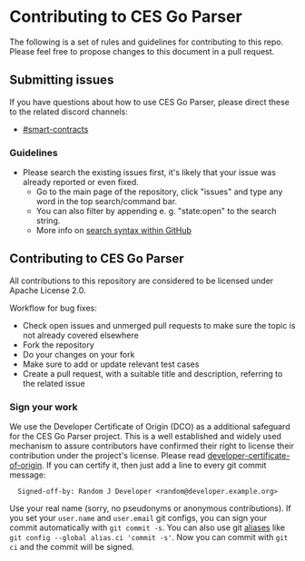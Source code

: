 # Contributing to CES Go Parser

The following is a set of rules and guidelines for contributing to this repo. Please feel free to propose changes to this document in a pull request.

## Submitting issues

If you have questions about how to use CES Go Parser, please direct these to the related discord channels:
* [#smart-contracts](https://discord.gg/9CTHRvvA4d)

### Guidelines
* Please search the existing issues first, it's likely that your issue was already reported or even fixed.
    - Go to the main page of the repository, click "issues" and type any word in the top search/command bar.
    - You can also filter by appending e. g. "state:open" to the search string.
    - More info on [search syntax within GitHub](https://help.github.com/articles/searching-issues)

## Contributing to CES Go Parser

All contributions to this repository are considered to be licensed under Apache License 2.0.

Workflow for bug fixes:
* Check open issues and unmerged pull requests to make sure the topic is not already covered elsewhere
* Fork the repository
* Do your changes on your fork
* Make sure to add or update relevant test cases
* Create a pull request, with a suitable title and description, referring to the related issue

### Sign your work

We use the Developer Certificate of Origin (DCO) as a additional safeguard
for the CES Go Parser project. This is a well established and widely used
mechanism to assure contributors have confirmed their right to license
their contribution under the project's license.
Please read [developer-certificate-of-origin](https://github.com/make-software/ces-go-parser/blob/master/.github/developer-certificate-of-origin).
If you can certify it, then just add a line to every git commit message:

````
  Signed-off-by: Random J Developer <random@developer.example.org>
````

Use your real name (sorry, no pseudonyms or anonymous contributions).
If you set your `user.name` and `user.email` git configs, you can sign your
commit automatically with `git commit -s`. You can also use git [aliases](https://git-scm.com/book/tr/v2/Git-Basics-Git-Aliases)
like `git config --global alias.ci 'commit -s'`. Now you can commit with
`git ci` and the commit will be signed.
